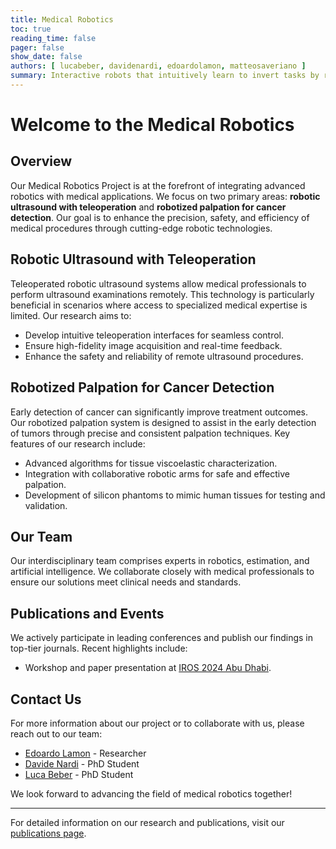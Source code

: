 ```yaml
---
title: Medical Robotics
toc: true
reading_time: false
pager: false
show_date: false
authors: [ lucabeber, davidenardi, edoardolamon, matteosaveriano ]
summary: Interactive robots that intuitively learn to invert tasks by reasoning about their execution, Horizon Europe EU project. 
---
```


# Welcome to the Medical Robotics

## Overview

Our Medical Robotics Project is at the forefront of integrating advanced robotics with medical applications. We focus on two primary areas: **robotic ultrasound with teleoperation** and **robotized palpation for cancer detection**. Our goal is to enhance the precision, safety, and efficiency of medical procedures through cutting-edge robotic technologies.

## Robotic Ultrasound with Teleoperation

Teleoperated robotic ultrasound systems allow medical professionals to perform ultrasound examinations remotely. This technology is particularly beneficial in scenarios where access to specialized medical expertise is limited. Our research aims to:

- Develop intuitive teleoperation interfaces for seamless control.
- Ensure high-fidelity image acquisition and real-time feedback.
- Enhance the safety and reliability of remote ultrasound procedures.

## Robotized Palpation for Cancer Detection

Early detection of cancer can significantly improve treatment outcomes. Our robotized palpation system is designed to assist in the early detection of tumors through precise and consistent palpation techniques. Key features of our research include:

- Advanced algorithms for tissue viscoelastic characterization.
- Integration with collaborative robotic arms for safe and effective palpation.
- Development of silicon phantoms to mimic human tissues for testing and validation.

## Our Team

Our interdisciplinary team comprises experts in robotics, estimation, and artificial intelligence. We collaborate closely with medical professionals to ensure our solutions meet clinical needs and standards.

## Publications and Events

We actively participate in leading conferences and publish our findings in top-tier journals. Recent highlights include:

- Workshop and paper presentation at [IROS 2024 Abu Dhabi](/post/iros2024/).
<!-- - Ongoing research projects and collaborations with renowned institutions. -->

## Contact Us

For more information about our project or to collaborate with us, please reach out to our team:

- [Edoardo Lamon](/author/edoardo-lamon/) - Researcher
- [Davide Nardi](/author/davide-nardi/) - PhD Student
- [Luca Beber](/author/luca-beber/) - PhD Student

We look forward to advancing the field of medical robotics together!

---

For detailed information on our research and publications, visit our [publications page](/publication/).